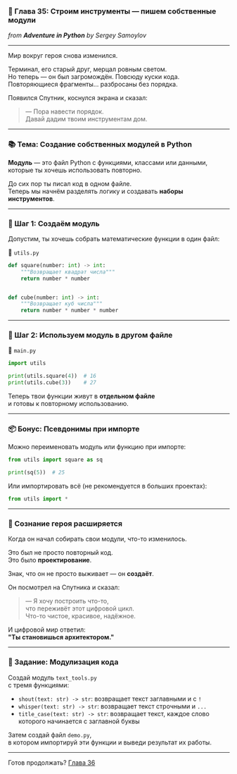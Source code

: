 ### 🧰 Глава 35: Строим инструменты — пишем собственные модули  
*from **Adventure in Python** by Sergey Samoylov*

---

Мир вокруг героя снова изменился.

Терминал, его старый друг, мерцал ровным светом.  
Но теперь — он был загромождён. Повсюду куски кода.  
Повторяющиеся фрагменты… разбросаны без порядка.

Появился Спутник, коснулся экрана и сказал:

> — Пора навести порядок.  
> Давай дадим твоим инструментам дом.

---

### 📚 Тема: Создание собственных модулей в Python

**Модуль** — это файл Python с функциями, классами или данными,  
которые ты хочешь использовать повторно.

До сих пор ты писал код в одном файле.  
Теперь мы начнём разделять логику и создавать **наборы инструментов**.

---

### 🧪 Шаг 1: Создаём модуль

Допустим, ты хочешь собрать математические функции в один файл:

📄 `utils.py`

```python
def square(number: int) -> int:
    """Возвращает квадрат числа"""
    return number * number


def cube(number: int) -> int:
    """Возвращает куб числа"""
    return number * number * number
```

---

### 🧪 Шаг 2: Используем модуль в другом файле

📄 `main.py`

```python
import utils

print(utils.square(4))  # 16
print(utils.cube(3))    # 27
```

Теперь твои функции живут в **отдельном файле**  
и готовы к повторному использованию.

---

### 📦 Бонус: Псевдонимы при импорте

Можно переименовать модуль или функцию при импорте:

```python
from utils import square as sq

print(sq(5))  # 25
```

Или импортировать всё (не рекомендуется в больших проектах):

```python
from utils import *
```

---

### 🧠 Сознание героя расширяется

Когда он начал собирать свои модули, что-то изменилось.

Это был не просто повторный код.  
Это было **проектирование**.

Знак, что он не просто выживает — он **создаёт**.

Он посмотрел на Спутника и сказал:

> — Я хочу построить что-то,  
> что переживёт этот цифровой цикл.  
> Что-то чистое, красивое, надёжное.

И цифровой мир ответил:  
**"Ты становишься архитектором."**

---

### 🎯 Задание: Модулизация кода

Создай модуль `text_tools.py`  
с тремя функциями:

- `shout(text: str) -> str`: возвращает текст заглавными и с `!`
- `whisper(text: str) -> str`: возвращает текст строчными и `...`
- `title_case(text: str) -> str`: возвращает текст, каждое слово которого начинается с заглавной буквы

Затем создай файл `demo.py`,  
в котором импортируй эти функции и выведи результат их работы.

---

Готов продолжать? [Глава 36](Chapter_36.md)

